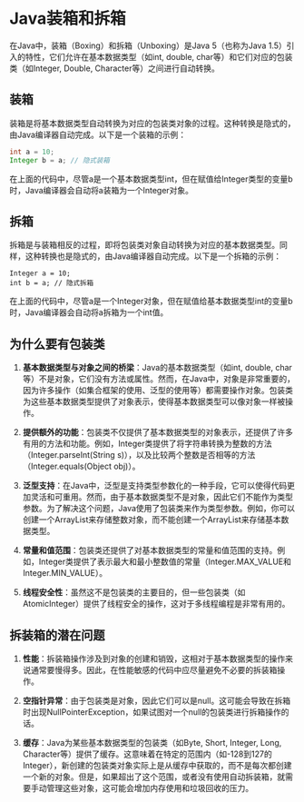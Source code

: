 # Java装箱和拆箱

在Java中，装箱（Boxing）和拆箱（Unboxing）是Java 5（也称为Java 1.5）引入的特性，它们允许在基本数据类型（如int, double, char等）和它们对应的包装类（如Integer, Double, Character等）之间进行自动转换。

## 装箱

装箱是将基本数据类型自动转换为对应的包装类对象的过程。这种转换是隐式的，由Java编译器自动完成。以下是一个装箱的示例：

```java
int a = 10;
Integer b = a; // 隐式装箱
```

在上面的代码中，尽管a是一个基本数据类型int，但在赋值给Integer类型的变量b时，Java编译器会自动将a装箱为一个Integer对象。

## 拆箱

拆箱是与装箱相反的过程，即将包装类对象自动转换为对应的基本数据类型。同样，这种转换也是隐式的，由Java编译器自动完成。以下是一个拆箱的示例：

```
Integer a = 10;  
int b = a; // 隐式拆箱
```

在上面的代码中，尽管a是一个Integer对象，但在赋值给基本数据类型int的变量b时，Java编译器会自动将a拆箱为一个int值。

## 为什么要有包装类

1. **基本数据类型与对象之间的桥梁**：Java的基本数据类型（如int, double, char等）不是对象，它们没有方法或属性。然而，在Java中，对象是非常重要的，因为许多操作（如集合框架的使用、泛型的使用等）都需要操作对象。包装类为这些基本数据类型提供了对象表示，使得基本数据类型可以像对象一样被操作。

2. **提供额外的功能**：包装类不仅提供了基本数据类型的对象表示，还提供了许多有用的方法和功能。例如，Integer类提供了将字符串转换为整数的方法（Integer.parseInt(String s)），以及比较两个整数是否相等的方法（Integer.equals(Object obj)）。

3. **泛型支持**：在Java中，泛型是支持类型参数化的一种手段，它可以使得代码更加灵活和可重用。然而，由于基本数据类型不是对象，因此它们不能作为类型参数。为了解决这个问题，Java使用了包装类来作为类型参数。例如，你可以创建一个ArrayList<Integer>来存储整数对象，而不能创建一个ArrayList<int>来存储基本数据类型。

4. **常量和值范围**：包装类还提供了对基本数据类型的常量和值范围的支持。例如，Integer类提供了表示最大和最小整数值的常量（Integer.MAX_VALUE和Integer.MIN_VALUE）。

5. **线程安全性**：虽然这不是包装类的主要目的，但一些包装类（如AtomicInteger）提供了线程安全的操作，这对于多线程编程是非常有用的。

## 拆装箱的潜在问题

1. **性能**：拆装箱操作涉及到对象的创建和销毁，这相对于基本数据类型的操作来说通常要慢得多。因此，在性能敏感的代码中应尽量避免不必要的拆装箱操作。

2. **空指针异常**：由于包装类是对象，因此它们可以是null。这可能会导致在拆箱时出现NullPointerException，如果试图对一个null的包装类进行拆箱操作的话。

3. **缓存**：Java为某些基本数据类型的包装类（如Byte, Short, Integer, Long, Character等）提供了缓存。这意味着在特定的范围内（如-128到127的Integer），新创建的包装类对象实际上是从缓存中获取的，而不是每次都创建一个新的对象。但是，如果超出了这个范围，或者没有使用自动拆装箱，就需要手动管理这些对象，这可能会增加内存使用和垃圾回收的压力。
